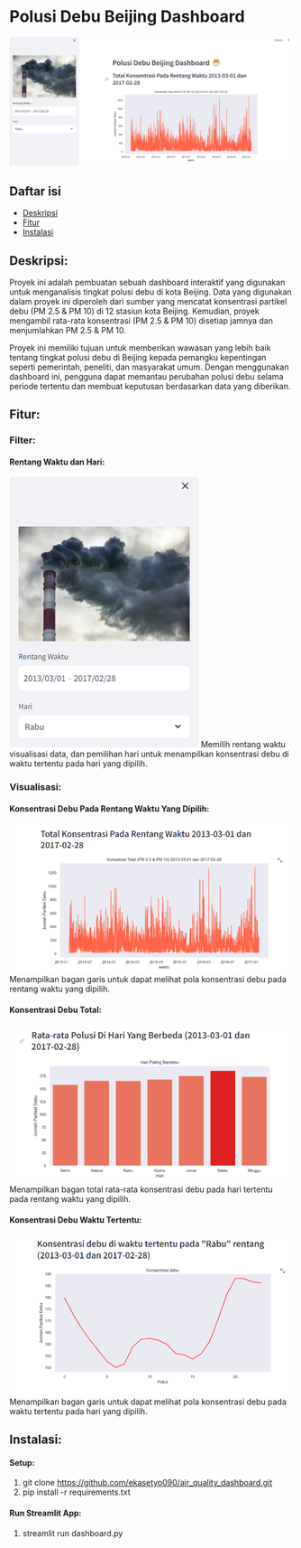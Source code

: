 # Polusi Debu Beijing Dashboard
![Polusi Debu Beijing Dashboard](https://github.com/ekasetyo090/air_quality_dashboard/blob/79a836a5066b3fa90525107e79ed06e81933e415/screenshot/tampilan%20penuh.png)

## Daftar isi

- [Deskripsi](#deskripsi)
- [Fitur](#fitur)
- [Instalasi](#instalasi)

## Deskripsi:
Proyek ini adalah pembuatan sebuah dashboard interaktif yang digunakan untuk menganalisis tingkat polusi debu di kota Beijing. Data yang digunakan dalam proyek ini diperoleh dari sumber yang mencatat konsentrasi partikel debu (PM 2.5 & PM 10) di 12 stasiun kota Beijing. Kemudian, proyek mengambil rata-rata konsentrasi (PM 2.5 & PM 10) disetiap jamnya dan menjumlahkan PM 2.5 & PM 10.

Proyek ini memiliki tujuan untuk memberikan wawasan yang lebih baik tentang tingkat polusi debu di Beijing kepada pemangku kepentingan seperti pemerintah, peneliti, dan masyarakat umum. Dengan menggunakan dashboard ini, pengguna dapat memantau perubahan polusi debu selama periode tertentu dan membuat keputusan berdasarkan data yang diberikan.

## Fitur:

### Filter:
#### Rentang Waktu dan Hari:
![Filter](https://github.com/ekasetyo090/air_quality_dashboard/blob/79a836a5066b3fa90525107e79ed06e81933e415/screenshot/fitur%20filter.png)
Memilih rentang waktu visualisasi data, dan pemilihan hari untuk menampilkan konsentrasi debu di waktu tertentu pada hari yang dipilih.

### Visualisasi:

#### Konsentrasi Debu Pada Rentang Waktu Yang Dipilih:
![Konsentrasi Debu Pada Rentang Waktu Yang Dipilih](https://github.com/ekasetyo090/air_quality_dashboard/blob/79a836a5066b3fa90525107e79ed06e81933e415/screenshot/total%20konsentrasi.png)
Menampilkan bagan garis untuk dapat melihat pola konsentrasi debu pada rentang waktu yang dipilih.

#### Konsentrasi Debu Total:
![Konsentrasi Debu Total](https://github.com/ekasetyo090/air_quality_dashboard/blob/79a836a5066b3fa90525107e79ed06e81933e415/screenshot/hari%20paling%20berdebu.png)
Menampilkan bagan total rata-rata konsentrasi debu pada hari tertentu pada rentang waktu yang dipilih.

#### Konsentrasi Debu Waktu Tertentu:
![Konsentrasi Debu Waktu Tertentu](https://github.com/ekasetyo090/air_quality_dashboard/blob/79a836a5066b3fa90525107e79ed06e81933e415/screenshot/konsentrasi%20debu%20di%20waktu%20tertentu.png)
Menampilkan bagan garis untuk dapat melihat pola konsentrasi debu pada waktu tertentu pada hari yang dipilih.

## Instalasi:
#### Setup:
1. git clone https://github.com/ekasetyo090/air_quality_dashboard.git
2. pip install -r requirements.txt

#### Run Streamlit App:
1. streamlit run dashboard.py
